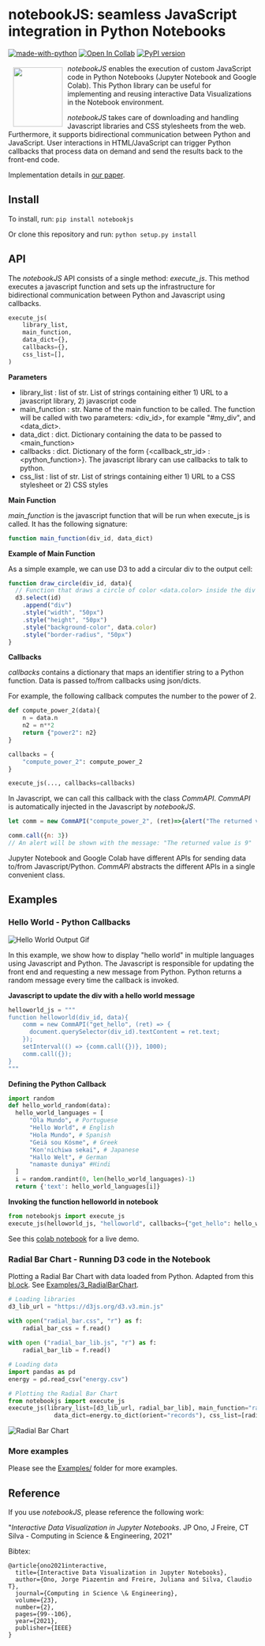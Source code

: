 # notebookJS: seamless JavaScript integration in Python Notebooks 

[![made-with-python](https://img.shields.io/badge/Made%20with-Python-1f425f.svg)](https://www.python.org/)
[![Open In Collab](https://colab.research.google.com/assets/colab-badge.svg)](https://colab.research.google.com/drive/1g8WOn9oZ5G_3-Y8DYmpV1MIj59dnd81u?usp=sharing)
[![PyPI version](https://badge.fury.io/py/notebookjs.svg)](https://badge.fury.io/py/notebookjs)
<!--- PyPI badge made with https://badge.fury.io/for/py/notebookjs --->

<img src="https://raw.githubusercontent.com/jorgehpo/notebookJS/main/Images/notebookJS.png" 
     align="left" 
     hspace="10" 
     vspace="6"
     width="100"
     height="120">

*notebookJS* enables the execution of custom JavaScript code in Python Notebooks (Jupyter Notebook and Google Colab). This Python library can be useful for implementing and reusing  interactive Data Visualizations in the Notebook environment.

*notebookJS* takes care of downloading and handling Javascript libraries and CSS stylesheets from the web. Furthermore, it supports bidirectional communication between Python and JavaScript. User interactions in HTML/JavaScript can trigger Python callbacks that process data on demand and send the results back to the front-end code.

Implementation details in [our paper](https://ieeexplore.ieee.org/document/9391750).

## Install

To install, run:
`pip install notebookjs`

Or clone this repository and run:
`python setup.py install`

## API

The *notebookJS* API consists of a single method: *execute_js*. This method executes a javascript function and sets up the infrastructure for bidirectional communication between Python and Javascript using callbacks. 

```python
execute_js(
    library_list,
    main_function,
    data_dict={},
    callbacks={},
    css_list=[],
)
```

**Parameters**

- library_list : list of str. 
    List of strings containing either 1) URL to a javascript library, 2) javascript code
- main_function : str. 
    Name of the main function to be called. The function will be called with two parameters: 
    <div_id>, for example "#my_div", and <data_dict>.
- data_dict : dict. 
    Dictionary containing the data to be passed to <main_function>
- callbacks : dict. 
    Dictionary of the form {<callback_str_id> : <python_function>}. The javascript library can
    use callbacks to talk to python.
- css_list : list of str. 
    List of strings containing either 1) URL to a CSS stylesheet or 2) CSS styles

**Main Function**

*main_function* is the javascript function that will be run when execute_js is called. It has the following signature:
```Javascript
function main_function(div_id, data_dict)
```

**Example of Main Function**

As a simple example, we can use D3 to add a circular div to the output cell:

```Javascript
function draw_circle(div_id, data){
  // Function that draws a circle of color <data.color> inside the div <div_id> using D3
  d3.select(id)
    .append("div")
    .style("width", "50px")
    .style("height", "50px")
    .style("background-color", data.color)
    .style("border-radius", "50px")
}
```

**Callbacks**

*callbacks* contains a dictionary that maps an identifier string to a Python function. Data is passed to/from callbacks using json/dicts.

For example, the following callback computes the number to the power of 2.

``` Python
def compute_power_2(data){
    n = data.n
    n2 = n**2
    return {"power2": n2}
}

callbacks = {
    "compute_power_2": compute_power_2
}

execute_js(..., callbacks=callbacks)
```

In Javascript, we can call this callback with the class *CommAPI*. *CommAPI* is automatically injected in the Javascript by *notebookJS*.

``` Javascript
let comm = new CommAPI("compute_power_2", (ret)=>{alert("The returned value is " + ret.power2)})

comm.call({n: 3}) 
// An alert will be shown with the message: "The returned value is 9"
```

Jupyter Notebook and Google Colab have different APIs for sending data to/from Javascript/Python. *CommAPI* abstracts the different APIs in a single convenient class.

## Examples

### Hello World - Python Callbacks

![Hello World Output Gif](https://user-images.githubusercontent.com/14821895/114482788-2d94d500-9bd5-11eb-9ec3-7ee5c5d62a86.gif)

In this example, we show how to display "hello world" in multiple languages using Javascript and Python. The Javascript is responsible for updating the front end and requesting a new message from Python. Python returns a random message every time the callback is invoked.

**Javascript to update the div with a hello world message**
```Python
helloworld_js = """
function helloworld(div_id, data){
    comm = new CommAPI("get_hello", (ret) => {
      document.querySelector(div_id).textContent = ret.text;
    });
    setInterval(() => {comm.call({})}, 1000);
    comm.call({});
}
"""
```

**Defining the Python Callback**
```Python
import random
def hello_world_random(data):
  hello_world_languages = [
      "Ola Mundo", # Portuguese
      "Hello World", # English
      "Hola Mundo", # Spanish
      "Geiá sou Kósme", # Greek
      "Kon'nichiwa sekai", # Japanese
      "Hallo Welt", # German
      "namaste duniya" #Hindi
  ]
  i = random.randint(0, len(hello_world_languages)-1)
  return {'text': hello_world_languages[i]}
```

**Invoking the function helloworld in notebook**
```Python
from notebookjs import execute_js
execute_js(helloworld_js, "helloworld", callbacks={"get_hello": hello_world_random})
```

See this [colab notebook](https://colab.research.google.com/drive/1g8WOn9oZ5G_3-Y8DYmpV1MIj59dnd81u?usp=sharing) for a live demo.

### Radial Bar Chart - Running D3 code in the Notebook

Plotting a Radial Bar Chart with data loaded from Python. Adapted from this [bl.ock](https://bl.ocks.org/AntonOrlov/6b42d8676943cc933f48a43a7c7e5b6c).  See [Examples/3_RadialBarChart](https://github.com/jorgehpo/notebookJS/blob/main/Examples/3_RadialBarChart/).

```Python
# Loading libraries
d3_lib_url = "https://d3js.org/d3.v3.min.js"

with open("radial_bar.css", "r") as f:
    radial_bar_css = f.read()
    
with open ("radial_bar_lib.js", "r") as f:
    radial_bar_lib = f.read()

# Loading data
import pandas as pd
energy = pd.read_csv("energy.csv")

# Plotting the Radial Bar Chart
from notebookjs import execute_js
execute_js(library_list=[d3_lib_url, radial_bar_lib], main_function="radial_bar", 
             data_dict=energy.to_dict(orient="records"), css_list=[radial_bar_css])
```

![Radial Bar Chart](https://user-images.githubusercontent.com/14821895/114483438-536ea980-9bd6-11eb-8502-77f7a8864322.gif)

### More examples

Please see the [Examples/](https://github.com/jorgehpo/notebookJS/blob/main/Examples/) folder for more examples.

## Reference

If you use *notebookJS*, please reference the following work:

"*Interactive Data Visualization in Jupyter Notebooks*. JP Ono, J Freire, CT Silva - Computing in Science & Engineering, 2021"

Bibtex:
```
@article{ono2021interactive,
  title={Interactive Data Visualization in Jupyter Notebooks},
  author={Ono, Jorge Piazentin and Freire, Juliana and Silva, Claudio T},
  journal={Computing in Science \& Engineering},
  volume={23},
  number={2},
  pages={99--106},
  year={2021},
  publisher={IEEE}
}
```
